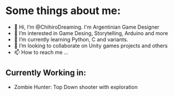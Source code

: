 # Some things about me:
- 👋 Hi, I’m @ChihiroDreaming. I'm Argentinian Game Designer
- 👀 I’m interested in Game Desing, Storytelling, Arduino and more
- 🌱 I’m currently learning Python, C and variants.
- 💞️ I’m looking to collaborate on Unity games projects and others
- 📫 How to reach me ...

## Currently Working in:
- Zombie Hunter: Top Down shooter with exploration
<!---
ChihiroDreaming/ChihiroDreaming is a ✨ special ✨ repository because its `README.md` (this file) appears on your GitHub profile.
You can click the Preview link to take a look at your changes.
--->
